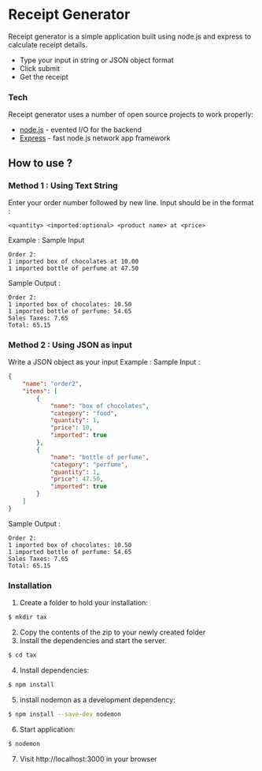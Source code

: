 # Receipt Generator

Receipt generator is a simple application built using node.js and express to calculate receipt details. 

  - Type your input in string or JSON object format
  - Click submit
  - Get the receipt

### Tech

Receipt generator uses a number of open source projects to work properly:

* [node.js] - evented I/O for the backend
* [Express] - fast node.js network app framework

## How to use ?
### Method 1 : Using Text String
Enter your order number followed by new line. 
Input should be in the format : 
```
<quantity> <imported:optional> <product name> at <price>
```
Example : 
Sample Input
```
Order 2:
1 imported box of chocolates at 10.00
1 imported bottle of perfume at 47.50
```
Sample Output : 
```
Order 2:
1 imported box of chocolates: 10.50
1 imported bottle of perfume: 54.65
Sales Taxes: 7.65
Total: 65.15
```

### Method 2 : Using JSON as input
Write a JSON object as your input 
Example : 
Sample Input :
```json
{
    "name": "order2",
    "items": [
        {
            "name": "box of chocolates",
            "category": "food",
            "quantity": 1,
            "price": 10,
            "imported": true
        },
        {
            "name": "bottle of perfume",
            "category": "perfume",
            "quantity": 1,
            "price": 47.50,
            "imported": true
        }
    ]
}
```
Sample Output : 
```
Order 2:
1 imported box of chocolates: 10.50
1 imported bottle of perfume: 54.65
Sales Taxes: 7.65
Total: 65.15
```


### Installation
1. Create a folder to hold your installation: 
```sh
$ mkdir tax
```
2. Copy the contents of the zip to your newly created folder
3. Install the dependencies  and start the server.

```sh
$ cd tax
```
4. Install dependencies:
```sh
$ npm install
```
5. install nodemon as a development dependency:
```sh
$ npm install --save-dev nodemon
```
6. Start application:
```sh
$ nodemon
```
7. Visit http://localhost:3000 in your browser


[//]: # (These are reference links used in the body of this note and get stripped out when the markdown processor does its job. There is no need to format nicely because it shouldn't be seen. Thanks SO - http://stackoverflow.com/questions/4823468/store-comments-in-markdown-syntax)


   
   [node.js]: <http://nodejs.org>
   [express]: <http://expressjs.com>
   

